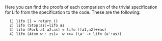 Here you can find the proofs of each comparison of the trivial specification for Lifo from the specification to the code. 
These are the following:

      1) lifo [] = return ()
      2) lifo (Stop:as)=lifo as
      3) lifo (Fork a1 a2:as) = lifo ([a1,a2]++as)
      4) lifo (Atom w : zs)=  w >>= (\a' -> lifo (a':as))
